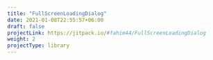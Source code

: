 ```yaml
---
title: "FullScreenLoadingDialog"
date: 2021-01-08T22:55:57+06:00
draft: false
projectLink: https://jitpack.io/#fahim44/FullScreenLoadingDialog
weight: 2
projectType: library
---
```


